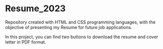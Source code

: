 # Resume_2023

Repository created with HTML and CSS programming languages, with the objective of presenting my Resume for future job applications. 

In this project, you can find two buttons to download the resume and cover letter in PDF format. 
